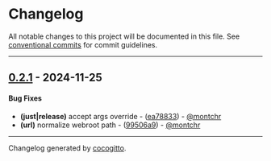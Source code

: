 # Changelog
All notable changes to this project will be documented in this file. See [conventional commits](https://www.conventionalcommits.org/) for commit guidelines.

- - -
## [0.2.1](https://github.com/kleinweb/lib/compare/99506a98e9254cd5bec423bd7c86d2aa9dd4df3a..0.2.1) - 2024-11-25
#### Bug Fixes
- **(just|release)** accept args override - ([ea78833](https://github.com/kleinweb/lib/commit/ea7883365b41536831d0718e5ab42198c28daed5)) - [@montchr](https://github.com/montchr)
- **(url)** normalize webroot path - ([99506a9](https://github.com/kleinweb/lib/commit/99506a98e9254cd5bec423bd7c86d2aa9dd4df3a)) - [@montchr](https://github.com/montchr)

- - -

Changelog generated by [cocogitto](https://github.com/cocogitto/cocogitto).
